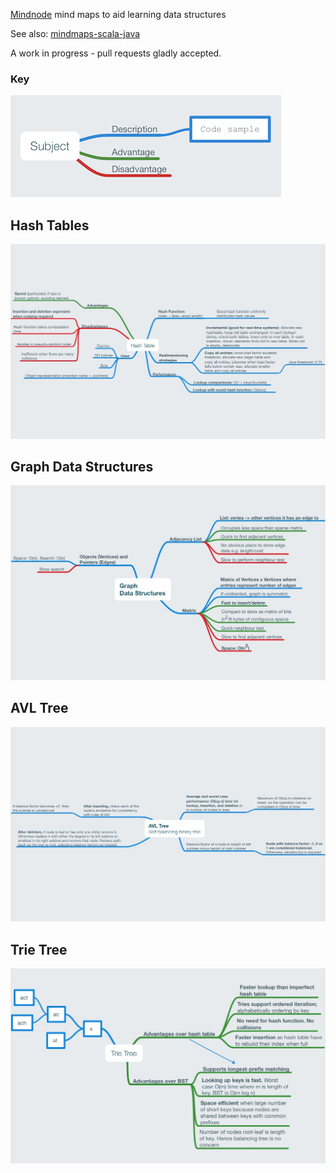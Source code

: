 [Mindnode](https://mindnode.com) mind maps to aid learning data structures

See also: [mindmaps-scala-java](https://github.com/chrisbeach/mindmaps-scala-java)

A work in progress - pull requests gladly accepted.

### Key

![Key](./key.png)

## Hash Tables

![Hashtables](./Hashtables.mindnode/QuickLook/Preview.jpg)

## Graph Data Structures

![Graph Data Structures](./Graph%20Data%20Structures.mindnode/QuickLook/Preview.jpg)

## AVL Tree

![AVL Tree](./AVL%20Tree.mindnode/QuickLook/Preview.jpg)

## Trie Tree

![Trie Tree](./Trie%20Tree.mindnode/QuickLook/Preview.jpg)
